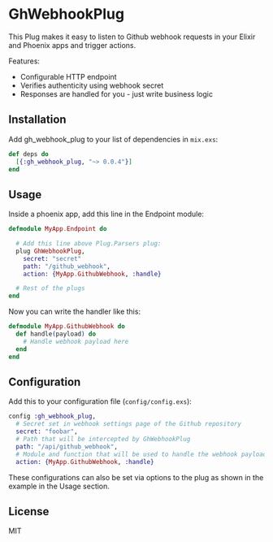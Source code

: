 # GhWebhookPlug

This Plug makes it easy to listen to Github webhook requests in your Elixir
and Phoenix apps and trigger actions.

Features:

* Configurable HTTP endpoint
* Verifies authenticity using webhook secret
* Responses are handled for you - just write business logic

## Installation

Add gh_webhook_plug to your list of dependencies in `mix.exs`:

```elixir
def deps do
  [{:gh_webhook_plug, "~> 0.0.4"}]
end
```

## Usage

Inside a phoenix app, add this line in the Endpoint module:

```elixir
defmodule MyApp.Endpoint do

  # Add this line above Plug.Parsers plug:
  plug GhWebhookPlug,
    secret: "secret"
    path: "/github_webhook",
    action: {MyApp.GithubWebhook, :handle}

  # Rest of the plugs
end
```

Now you can write the handler like this:

```elixir
defmodule MyApp.GithubWebhook do
  def handle(payload) do
    # Handle webhook payload here
  end
end
```

## Configuration

Add this to your configuration file (`config/config.exs`):

```elixir
config :gh_webhook_plug,
  # Secret set in webhook settings page of the Github repository
  secret: "foobar",
  # Path that will be intercepted by GhWebhookPlug
  path: "/api/github_webhook",
  # Module and function that will be used to handle the webhook payload
  action: {MyApp.GithubWebhook, :handle}
```

These configurations can also be set via options to the plug as shown in the
example in the Usage section.

## License

MIT
